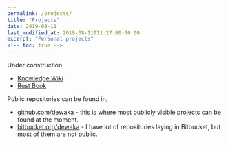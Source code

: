 ```yaml
---
permalink: /projects/
title: "Projects"
date: 2019-08-11
last_modified_at: 2019-08-11T11:27:00-00:00
excerpt: "Personal projects"
<!-- toc: true -->
---
```


Under construction.

- [Knowledge Wiki](https://wiki.dewaka.com)
- [Rust Book](https://rust-book.dewaka.com)

Public repositories can be found in,
- [github.com/dewaka](https://github.com/dewaka) - this is where most publicly
  visible projects can be found at the moment.
- [bitbucket.org/dewaka](https://bitbucket.org/dewaka) - I have lot of
  repositories laying in Bitbucket, but most of them are not public.
